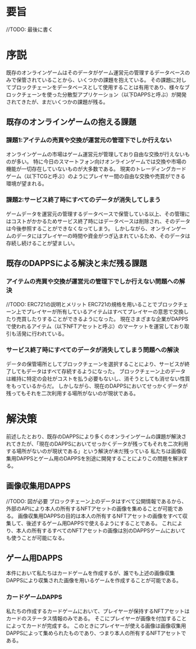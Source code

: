 # 要旨
//TODO: 最後に書く

# 序説
既存のオンラインゲームはそのデータがゲーム運営元の管理するデータベースのみで保管されていることから、いくつかの課題を抱えている。
その課題に対してブロックチェーンをデータベースとして使用することは有用であり、様々なブロックチェーンを使った分散型アプリケーション（以下DAPPSと呼ぶ）が開発されてきたが、まだいくつかの課題が残る。

## 既存のオンラインゲームの抱える課題

### 課題1:アイテムの売買や交換が運営元の管理下でしか行えない
オンラインゲームの市場はゲーム運営元が管理しており自由な交換が行えないものが多い。
特に今日のスマートフォン向けオンラインゲームでは交換や市場の機能が一切存在していないものが大多数である。
現実のトレーディングカードゲーム（以下TCGと呼ぶ）のようにプレイヤー間の自由な交換や売買ができる環境が望まれる。

### 課題2:サービス終了時にすべてのデータが消失してしまう
ゲームデータを運営元の管理するデータベースで保管している以上、その管理にはコストがかかるためサービス終了時にはデータベースは削除され、そのデータは今後参照することができなくなってしまう。
しかしながら、オンラインゲームのデータにはプレイヤーの時間や資金がつぎ込まれているため、そのデータは存続し続けることが望ましい。

## 既存のDAPPSによる解決と未だ残る課題

### アイテムの売買や交換が運営元の管理下でしか行えない問題への解決
//TODO: ERC721の説明とメリット
ERC721の規格を用いることでブロックチェーン上でプレイヤーが所有しているアイテムはすべてプレイヤーの意思で交換したり売買したりすることができるようになった。
現在さまざまな企業がDAPPSで使われるアイテム（以下NFTアセットと呼ぶ）のマーケットを運営しており取引も活発に行われている。

### サービス終了時にすべてのデータが消失してしまう問題への解決
データの保管場所としてブロックチェーンを選択することにより、サービスが終了してもデータはすべて存続するようになった。
ブロックチェーン上のデータは維持に特定の会社がコストを払う必要もないし、消そうとしても消せない性質をもっているからだ。
しかしながら、現在のDAPPSにおいてせっかくデータが残ってもそれを二次利用する場所がないのが現状である。

# 解決策
前述したとおり、既存のDAPPSにより多くのオンラインゲームの課題が解決されてきたが、「現在のDAPPSにおいてせっかくデータが残ってもそれを二次利用する場所がないのが現状である」という解決が未だ残っている
私たちは画像収集用DAPPSとゲーム用のDAPPSを別途に開発することによりこの問題を解決する。

## 画像収集用DAPPS
//TODO: 図が必要
ブロックチェーン上のデータはすべて公開情報であるから、外部のAPIにより本人の所有するNFTアセットの画像を集めることが可能である。
画像収集用DAPPSの目的は本人の所有するNFTアセットの画像をすべて収集して、後述するゲーム用DAPPSで使えるようにすることである。
これにより、本人の所有するすべてのNFTアセットの画像は別のDAPPSゲームにおいても使うことが可能になる。

## ゲーム用DAPPS
本件において私たちはカードゲームを作成するが、誰でも上述の画像収集DAPPSにより収集された画像を用いるゲームを作成することが可能である。

### カードゲームDAPPS
私たちの作成するカードゲームにおいて、プレイヤーが保持するNFTアセットはカードのステータス情報のみである。
そこにプレイヤーが画像を付加することによってカードが完成する。
このときにプレイヤーが使える画像は画像収集用DAPPSによって集められたものであり、つまり本人の所有するNFTアセットである。





